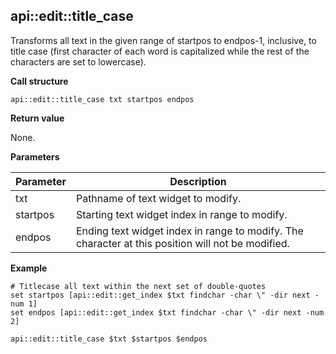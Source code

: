 ## api::edit::title\_case

Transforms all text in the given range of startpos to endpos-1, inclusive, to title case (first character of each word is capitalized while the rest of the characters are set to lowercase).

**Call structure**

`api::edit::title_case txt startpos endpos`

**Return value**

None.

**Parameters**

| Parameter | Description |
| - | - |
| txt | Pathname of text widget to modify. |
| startpos | Starting text widget index in range to modify. |
| endpos | Ending text widget index in range to modify. The character at this position will not be modified. |

**Example**

	# Titlecase all text within the next set of double-quotes
	set startpos [api::edit::get_index $txt findchar -char \" -dir next -num 1]
	set endpos [api::edit::get_index $txt findchar -char \" -dir next -num 2]
	
	api::edit::title_case $txt $startpos $endpos 

